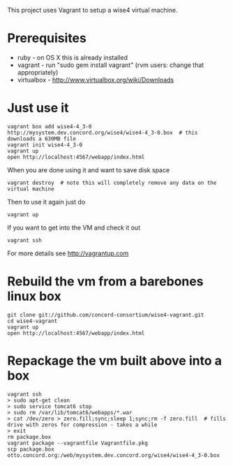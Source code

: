 This project uses Vagrant to setup a wise4 virtual machine.

Prerequisites
=============

- ruby - on OS X this is already installed
- vagrant - run "sudo gem install vagrant" (rvm users: change that appropriately)
- virtualbox - http://www.virtualbox.org/wiki/Downloads


Just use it
===========

    vagrant box add wise4-4_3-0 http://mysystem.dev.concord.org/wise4/wise4-4_3-0.box  # this downloads a 630MB file
    vagrant init wise4-4_3-0
    vagrant up
    open http://localhost:4567/webapp/index.html

When you are done using it and want to save disk space

    vagrant destroy  # note this will completely remove any data on the virtual machine

Then to use it again just do

    vagrant up

If you want to get into the VM and check it out

    vagrant ssh

For more details see http://vagrantup.com


Rebuild the vm from a barebones linux box
=========================================

    git clone git://github.com/concord-consortium/wise4-vagrant.git
    cd wise4-vagrant
    vagrant up
    open http://localhost:4567/webapp/index.html


Repackage the vm built above into a box
=======================================

    vagrant ssh
    > sudo apt-get clean
    > sudo service tomcat6 stop
    > sudo rm /var/lib/tomcat6/webapps/*.war
    > cat /dev/zero > zero.fill;sync;sleep 1;sync;rm -f zero.fill  # fills drive with zeros for compression - takes a while
    > exit
    rm package.box
    vagrant package --vagrantfile Vagrantfile.pkg
    scp package.box otto.concord.org:/web/mysystem.dev.concord.org/wise4/wise4-4_3-0.box